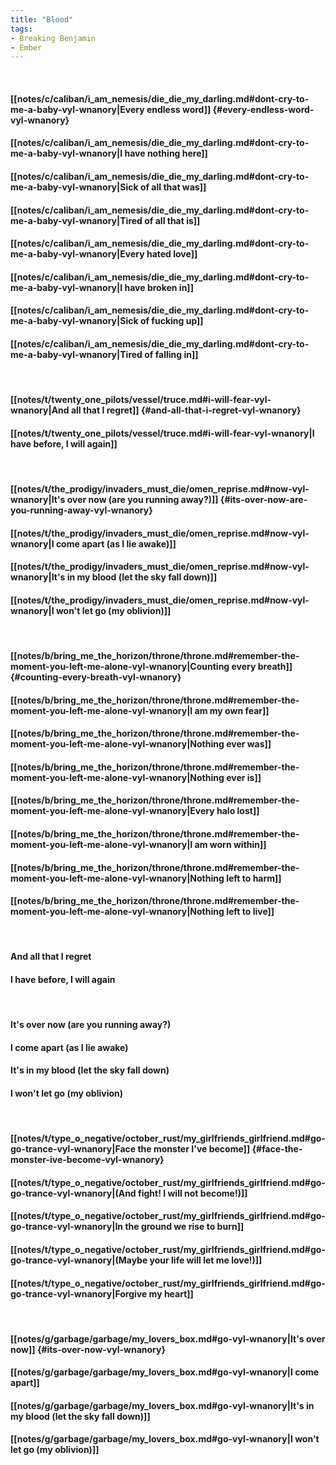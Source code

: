 ```yaml
---
title: "Blood"
tags:
- Breaking Benjamin
- Ember
---
```

&nbsp;
#### [[notes/c/caliban/i_am_nemesis/die_die_my_darling.md#dont-cry-to-me-a-baby-vyl-wnanory|Every endless word]] {#every-endless-word-vyl-wnanory}
#### [[notes/c/caliban/i_am_nemesis/die_die_my_darling.md#dont-cry-to-me-a-baby-vyl-wnanory|I have nothing here]]
#### [[notes/c/caliban/i_am_nemesis/die_die_my_darling.md#dont-cry-to-me-a-baby-vyl-wnanory|Sick of all that was]]
#### [[notes/c/caliban/i_am_nemesis/die_die_my_darling.md#dont-cry-to-me-a-baby-vyl-wnanory|Tired of all that is]]
#### [[notes/c/caliban/i_am_nemesis/die_die_my_darling.md#dont-cry-to-me-a-baby-vyl-wnanory|Every hated love]]
#### [[notes/c/caliban/i_am_nemesis/die_die_my_darling.md#dont-cry-to-me-a-baby-vyl-wnanory|I have broken in]]
#### [[notes/c/caliban/i_am_nemesis/die_die_my_darling.md#dont-cry-to-me-a-baby-vyl-wnanory|Sick of fucking up]]
#### [[notes/c/caliban/i_am_nemesis/die_die_my_darling.md#dont-cry-to-me-a-baby-vyl-wnanory|Tired of falling in]]
&nbsp;
#### [[notes/t/twenty_one_pilots/vessel/truce.md#i-will-fear-vyl-wnanory|And all that I regret]] {#and-all-that-i-regret-vyl-wnanory}
#### [[notes/t/twenty_one_pilots/vessel/truce.md#i-will-fear-vyl-wnanory|I have before, I will again]]
&nbsp;
#### [[notes/t/the_prodigy/invaders_must_die/omen_reprise.md#now-vyl-wnanory|It's over now (are you running away?)]] {#its-over-now-are-you-running-away-vyl-wnanory}
#### [[notes/t/the_prodigy/invaders_must_die/omen_reprise.md#now-vyl-wnanory|I come apart (as I lie awake)]]
#### [[notes/t/the_prodigy/invaders_must_die/omen_reprise.md#now-vyl-wnanory|It's in my blood (let the sky fall down)]]
#### [[notes/t/the_prodigy/invaders_must_die/omen_reprise.md#now-vyl-wnanory|I won't let go (my oblivion)]]
&nbsp;
#### [[notes/b/bring_me_the_horizon/throne/throne.md#remember-the-moment-you-left-me-alone-vyl-wnanory|Counting every breath]] {#counting-every-breath-vyl-wnanory}
#### [[notes/b/bring_me_the_horizon/throne/throne.md#remember-the-moment-you-left-me-alone-vyl-wnanory|I am my own fear]]
#### [[notes/b/bring_me_the_horizon/throne/throne.md#remember-the-moment-you-left-me-alone-vyl-wnanory|Nothing ever was]]
#### [[notes/b/bring_me_the_horizon/throne/throne.md#remember-the-moment-you-left-me-alone-vyl-wnanory|Nothing ever is]]
#### [[notes/b/bring_me_the_horizon/throne/throne.md#remember-the-moment-you-left-me-alone-vyl-wnanory|Every halo lost]]
#### [[notes/b/bring_me_the_horizon/throne/throne.md#remember-the-moment-you-left-me-alone-vyl-wnanory|I am worn within]]
#### [[notes/b/bring_me_the_horizon/throne/throne.md#remember-the-moment-you-left-me-alone-vyl-wnanory|Nothing left to harm]]
#### [[notes/b/bring_me_the_horizon/throne/throne.md#remember-the-moment-you-left-me-alone-vyl-wnanory|Nothing left to live]]
&nbsp;
#### And all that I regret
#### I have before, I will again
&nbsp;
#### It's over now (are you running away?)
#### I come apart (as I lie awake)
#### It's in my blood (let the sky fall down)
#### I won't let go (my oblivion)
&nbsp;
#### [[notes/t/type_o_negative/october_rust/my_girlfriends_girlfriend.md#go-go-trance-vyl-wnanory|Face the monster I've become]] {#face-the-monster-ive-become-vyl-wnanory}
#### [[notes/t/type_o_negative/october_rust/my_girlfriends_girlfriend.md#go-go-trance-vyl-wnanory|(And fight! I will not become!)]]
#### [[notes/t/type_o_negative/october_rust/my_girlfriends_girlfriend.md#go-go-trance-vyl-wnanory|In the ground we rise to burn]]
#### [[notes/t/type_o_negative/october_rust/my_girlfriends_girlfriend.md#go-go-trance-vyl-wnanory|(Maybe your life will let me love!)]]
#### [[notes/t/type_o_negative/october_rust/my_girlfriends_girlfriend.md#go-go-trance-vyl-wnanory|Forgive my heart]]
&nbsp;
#### [[notes/g/garbage/garbage/my_lovers_box.md#go-vyl-wnanory|It's over now]] {#its-over-now-vyl-wnanory}
#### [[notes/g/garbage/garbage/my_lovers_box.md#go-vyl-wnanory|I come apart]]
#### [[notes/g/garbage/garbage/my_lovers_box.md#go-vyl-wnanory|It's in my blood (let the sky fall down)]]
#### [[notes/g/garbage/garbage/my_lovers_box.md#go-vyl-wnanory|I won't let go (my oblivion)]]
